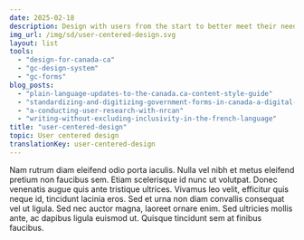 ```yaml
---
date: 2025-02-18
description: Design with users from the start to better meet their needs and expectations.
img_url: /img/sd/user-centered-design.svg
layout: list
tools:
  - "design-for-canada-ca"
  - "gc-design-system"
  - "gc-forms"
blog_posts:
  - "plain-language-updates-to-the-canada.ca-content-style-guide"
  - "standardizing-and-digitizing-government-forms-in-canada-a-digital-service-network-spotlight"
  - "a-conducting-user-research-with-nrcan"
  - "writing-without-excluding-inclusivity-in-the-french-language"
title: "user-centered-design"
topic: User centered design
translationKey: user-centered-design
---
```

Nam rutrum diam eleifend odio porta iaculis. Nulla vel nibh et metus eleifend pretium non faucibus sem. Etiam scelerisque id nunc ut volutpat. Donec venenatis augue quis ante tristique ultrices. Vivamus leo velit, efficitur quis neque id, tincidunt lacinia eros. Sed et urna non diam convallis consequat vel ut ligula. Sed nec auctor magna, laoreet ornare enim. Sed ultricies mollis ante, ac dapibus ligula euismod ut. Quisque tincidunt sem at finibus faucibus.